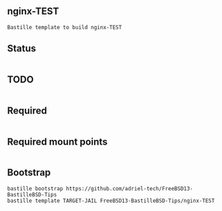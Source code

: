 ## nginx-TEST
~~~
Bastille template to build nginx-TEST
~~~

## Status
~~~
~~~

## TODO
~~~
~~~

## Required
~~~
~~~

## Required mount points
~~~
~~~

## Bootstrap
~~~
bastille bootstrap https://github.com/adriel-tech/FreeBSD13-BastilleBSD-Tips
bastille template TARGET-JAIL FreeBSD13-BastilleBSD-Tips/nginx-TEST
~~~
